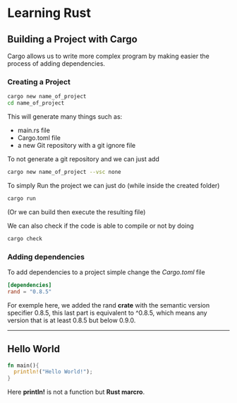 # Learning Rust

## Building a Project with Cargo
Cargo allows us to write more complex program by making easier the process of adding dependencies.


### Creating a Project

```bash
cargo new name_of_project
cd name_of_project
```

This will generate many things such as:
* main.rs file
* Cargo.toml file
* a new Git repository with a git ignore file

To not generate a git repository and we can just add 

```bash
cargo new name_of_project --vsc none
```
To simply Run the project we can just do (while inside the created folder)
```bash
cargo run
```
(Or we can build then execute the resulting file)


We can also check if the code is able to compile or not by doing
```bash
cargo check
```

### Adding dependencies

To add dependencies to a project simple change the *Cargo.toml* file
```toml
[dependencies]
rand = "0.8.5"
```
For exemple here, we added the rand **crate** with the semantic version specifier 0.8.5, this last part is equivalent to ^0.8.5, which means any version that is at least 0.8.5 but below 0.9.0. 

___
## Hello World
```rust
fn main(){
  println!("Hello World!");
}
```

Here **println!** is not a function but **Rust marcro**.
